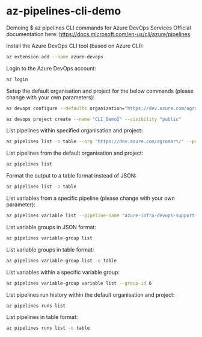 # az-pipelines-cli-demo
Demoing $ az pipelines CLI commands for Azure DevOps Services
Official documentation here: https://docs.microsoft.com/en-us/cli/azure/pipelines

Install the Azure DevOps CLI tool (based on Azure CLI):
```bash
az extension add --name azure-devops
```
Login to the Azure DevOps account:
```bash
az login
```
Setup the default organisation and project for the below commands (please change with your own parameters):
```bash
az devops configure --defaults organization="https://dev.azure.com/agromart/" project="AzureDevOps_Workshop"

az devops project create --name "CLI_Demo2" --visibility "public"

```
List pipelines within specified organisation and project:
```bash
az pipelines list -o table --org "https://dev.azure.com/agromart/" --project "AzureDevOps_Workshop"
```
List pipelines from the default organisation and project:
```bash
az pipelines list
```
Format the output to a table format instead of JSON: 
```bash
az pipelines list -o table
```
List variables from a specific pipeline (please change with your own parameter):
```bash
az pipelines variable list --pipeline-name "azure-infra-devops-support-community.terraform-migration"
```
List variable groups in JSON format:
```bash
az pipelines variable-group list 
```
List variable groups in table format:
```bash
az pipelines variable-group list -o table
```
List variables within a specific variable group: 
```bash
az pipelines variable-group variable list --group-id 6
```
List pipelines run history within the default organisation and project:
```bash
az pipelines runs list
```
List pipelines in table format:
```bash
az pipelines runs list -o table
```
